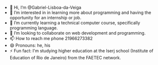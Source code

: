 - 👋 Hi, I’m @Gabriel-Lisboa-da-Veiga
- 👀 I’m interested in in learning more about programming and having the opportunity for an internship or job.
- 🌱 I’m currently learning a technical computer course, specifically programming language.
- 💞️ I’m looking to collaborate on web development and programming.
- 📫 How to reach me phone 21966273382
- 😄 Pronouns: he, his
- ⚡ Fun fact: 
I'm studying higher education at the Iserj school (Institute of Education of Rio de Janeiro) from the FAETEC network.
<!---
Gabriel-Lisboa-da-Veiga/Gabriel-Lisboa-da-Veiga is a ✨ special ✨ repository because its `README.md` (this file) appears on your GitHub profile.
You can click the Preview link to take a look at your changes.
--->
